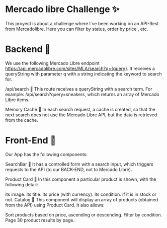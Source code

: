 # Mercado libre Challenge ✨
This proyect is about a challenge where I´ve been working on an API-Rest from Mercadolibre.
Here you can filter by status, order by price , etc.

# Backend 🔹
We use the following Mercado Libre endpoint https://api.mercadolibre.com/sites/MLA/search?q={query}. It receives a queryString with parameter q with a string indicating the keyword to search for.

/api/search 🔎
This route receives a queryString with a search term. For example: /api/search?query=sneakers, which returns an array of Mercado Libre items.

Memory Cache 🔮
In each search request, a cache is created, so that the next search does not use the Mercado Libre API, but the data is retrieved from the cache.

# Front-End 🔸
Our App has the following components:

SearchBar 🔎
It has a controlled form with a search input, which triggers requests to the API (to our BACK-END, not to Mercado Libre).

Product Card 📑
In this component a particular product is shown, with the following detail:

its image.
its title.
its price (with currency).
its condition.
if it is in stock or not.
Catalog 📁
This component will display an array of products (obtained from the API) using Product Card. It also allows:

Sort products based on price, ascending or descending.
Filter by condition.
Page 30 product results by page.
